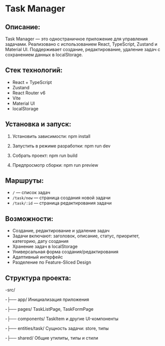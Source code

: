Task Manager
============

Описание:
----------
Task Manager — это одностраничное приложение для управления задачами. Реализовано с использованием React, TypeScript, Zustand и Material UI. Поддерживает создание, редактирование, удаление задач с сохранением данных в localStorage.

Стек технологий:
----------------
- React + TypeScript
- Zustand
- React Router v6
- Vite
- Material UI
- localStorage

Установка и запуск:
--------------------
1. Установить зависимости:
   npm install

2. Запустить в режиме разработки:
   npm run dev

3. Собрать проект:
   npm run build

4. Предпросмотр сборки:
   npm run preview

Маршруты:
----------
- `/` — список задач
- `/task/new` — страница создания новой задачи
- `/task/:id` — страница редактирования задачи

Возможности:
------------
- Создание, редактирование и удаление задач
- Задачи включают: заголовок, описание, статус, приоритет, категорию, дату создания
- Хранение задач в localStorage
- Универсальная форма создания/редактирования
- Адаптивный интерфейс
- Разделение по Feature-Sliced Design

Структура проекта:
--------------------------------
-src/

-├── app/            Инициализация приложения

-├── pages/          TaskListPage, TaskFormPage

-├── components/     TaskItem и другие UI-компоненты

-├── entities/task/  Сущность задачи: store, типы

-├── shared/         Общие утилиты, типы и стили

